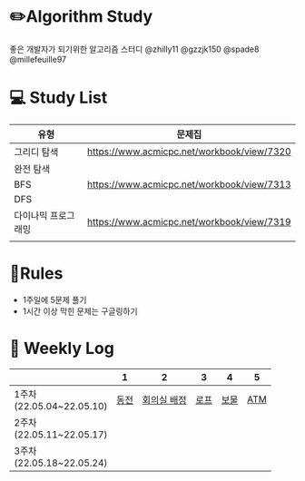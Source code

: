 # ✏️Algorithm Study

좋은 개발자가 되기위한 알고리즘 스터디
@zhilly11 @gzzjk150 @spade8 @millefeuille97


# 💻 Study List
|유형|문제집|
|---|---|
|그리디 탐색|https://www.acmicpc.net/workbook/view/7320||
|완전 탐색|||
|BFS|https://www.acmicpc.net/workbook/view/7313||
|DFS|||
|다이나믹 프로그래밍|https://www.acmicpc.net/workbook/view/7319||
||||



# 📖Rules
- 1주일에 5문제 풀기
- 1시간 이상 막힌 문제는 구글링하기



# 📅󠁡󠁦󠁬󠁯󠁧󠁿 Weekly Log
|   |1|2|3|4|5|
|---|---|---|---|---|---|
|1주차<br>(22.05.04~22.05.10)|[동전](https://www.acmicpc.net/problem/11047)|[회의실 배정](https://www.acmicpc.net/problem/1931)|[로프](https://www.acmicpc.net/problem/2217)|[보물](https://www.acmicpc.net/problem/1026)|[ATM](https://www.acmicpc.net/problem/11399)|
|2주차<br>(22.05.11~22.05.17)|   |   |   |   ||
|3주차<br>(22.05.18~22.05.24)|   |   |   |   ||
